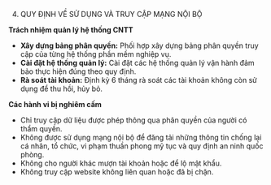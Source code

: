 4. QUY ĐỊNH VỀ SỬ DỤNG VÀ TRUY CẬP MẠNG NỘI BỘ

**Trách nhiệm quản lý hệ thống CNTT**
*   **Xây dựng bảng phân quyền:** Phối hợp xây dựng bảng phân quyền truy cập của từng hệ thống phần mềm nghiệp vụ.
*   **Cài đặt hệ thống quản lý:** Cài đặt các hệ thống quản lý vận hành đảm bảo thực hiện đúng theo quy định.
*   **Rà soát tài khoản:** Định kỳ 6 tháng rà soát các tài khoản không còn sử dụng để thu hồi, hủy bỏ.

**Các hành vi bị nghiêm cấm**
*   Chỉ truy cập dữ liệu được phép thông qua phân quyền của người có thẩm quyền.
*   Không được sử dụng mạng nội bộ để đăng tải những thông tin chống lại cá nhân, tổ chức, vi phạm thuần phong mỹ tục và quy định an ninh quốc phòng.
*   Không cho người khác mượn tài khoản hoặc để lộ mật khẩu.
*   Không truy cập website không liên quan hoặc đã bị chặn.